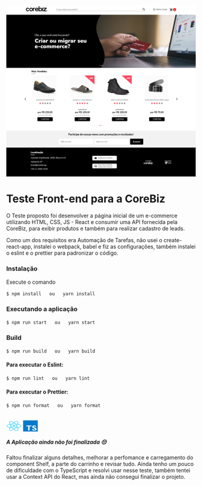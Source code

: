 ![Screenshot](screenshot.png)

# Teste Front-end para a CoreBiz

O Teste proposto foi desenvolver a página inicial de um e-commerce utilizando
HTML, CSS, JS - React e consumir uma API fornecida pela CoreBiz, para exibir produtos
e também para realizar cadastro de leads.

Como um dos requisitos era Automação de Tarefas, não usei o create-react-app, instalei
o webpack, babel e fiz as configurações, também instalei o eslint e o prettier para
padronizar o código.

### Instalação
Execute o comando
```bash
$ npm install   ou   yarn install
```

### Executando a aplicação
```bash
$ npm run start   ou   yarn start
```

### Build
```bash
$ npm run build   ou   yarn build
```

#### Para executar o Eslint:
```bash
$ npm run lint   ou   yarn lint
```

#### Para executar o Prettier:
```bash
$ npm run format   ou   yarn format
```
<div style="**display**: inline_block"><br>
    <img align="center" alt="HTML" height="30" width="40" src="https://raw.githubusercontent.com/devicons/devicon/master/icons/react/react-original.svg"/>
    <img align="center" alt="Typescript" height="30" width="40" src="https://raw.githubusercontent.com/devicons/devicon/master/icons/typescript/typescript-plain.svg"/>
</div>

##### A Aplicação ainda não foi finalizada 😔

Faltou finalizar alguns detalhes, melhorar a perfomance e carregamento do component Shelf, a parte do carrinho e revisar tudo. Ainda tenho um pouco de dificuldade com o TypeScript e resolvi usar nesse teste, também tentei usar a Context API do React, mas ainda não consegui finalizar o projeto.